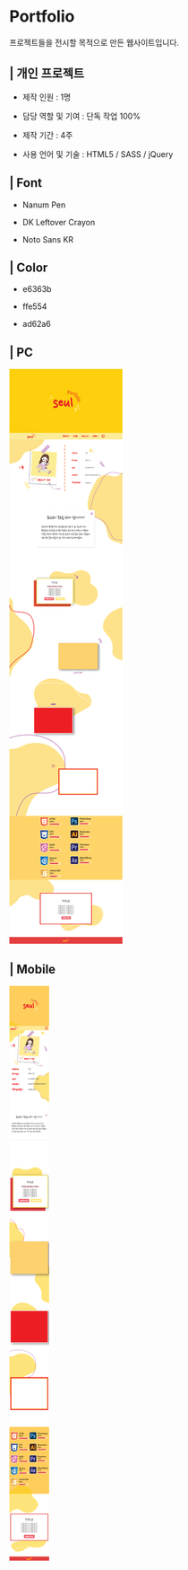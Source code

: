 # Portfolio


프로젝트들을 전시할 목적으로 만든 웹사이트입니다.

## | 개인 프로젝트

- 제작 인원 : 1명

- 담당 역할 및 기여 : 단독 작업 100%

- 제작 기간 : 4주

- 사용 언어 및 기술 : HTML5 / SASS / jQuery


## | Font

- Nanum Pen

- DK Leftover Crayon

- Noto Sans KR


## | Color

- e6363b

- ffe554

- ad62a6


## | PC
![포트폴리오PC](./images/portfolio.png)

## | Mobile
![포트폴리오Mobile](./images/portfolio_mobile.png)
